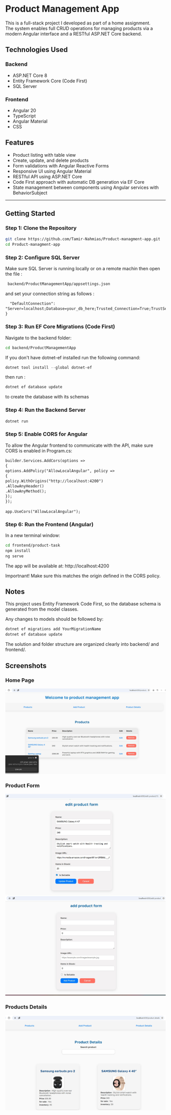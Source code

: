 # Product Management App

This is a full-stack project I developed as part of a home assignment.  
The system enables full CRUD operations for managing products via a modern Angular interface and a RESTful ASP.NET Core backend.

## Technologies Used

### Backend

- ASP.NET Core 8
- Entity Framework Core (Code First)
- SQL Server

### Frontend

- Angular 20
- TypeScript
- Angular Material
- CSS

## Features

- Product listing with table view
- Create, update, and delete products
- Form validations with Angular Reactive Forms
- Responsive UI using Angular Material
- RESTful API using ASP.NET Core
- Code First approach with automatic DB generation via EF Core
- State management between components using Angular services with BehaviorSubject

---

## Getting Started

### Step 1: Clone the Repository

```bash
git clone https://github.com/Tamir-Nahmias/Product-managment-app.git
cd Product-managment-app
```

### Step 2: Configure SQL Server

Make sure SQL Server is running locally or on a remote machin
then open the file :

```bash
 backend/ProductManagementApp/appsettings.json
```

and set your connection string as follows :

```"ConnectionStrings": {
  "DefaultConnection": "Server=localhost;Database=your_db_here;Trusted_Connection=True;TrustServerCertificate=True"
}
```

### Step 3: Run EF Core Migrations (Code First)

Navigate to the backend folder:

```bash
cd backend/ProductManagementApp

```

If you don't have dotnet-ef installed run the following command:

```powershell
dotnet tool install --global dotnet-ef

```

then run :

```powershell
dotnet ef database update

```

to create the database with its schemas

### Step 4: Run the Backend Server

```bash
dotnet run

```

### Step 5: Enable CORS for Angular

To allow the Angular frontend to communicate with the API, make sure CORS is enabled in Program.cs:

```
builder.Services.AddCors(options =>
{
options.AddPolicy("AllowLocalAngular", policy =>
{
policy.WithOrigins("http://localhost:4200")
.AllowAnyHeader()
.AllowAnyMethod();
});
});

app.UseCors("AllowLocalAngular");
```

### Step 6: Run the Frontend (Angular)

In a new terminal window:

```bash
cd frontend/product-task
npm install
ng serve
```

The app will be available at: http://localhost:4200

Importnant! Make sure this matches the origin defined in the CORS policy.

## Notes

This project uses Entity Framework Code First, so the database schema is generated from the model classes.

Any changes to models should be followed by:

```powershell
dotnet ef migrations add YourMigrationName
dotnet ef database update
```

The solution and folder structure are organized clearly into backend/ and frontend/.

## Screenshots

### Home Page

![Home Page](assests/screenshots//products.jpg)

### Product Form

![Form](assests/screenshots/edit-form.jpg)
![Form](assests/screenshots/form-add.jpg)

### Products Details

![Product Details](assests/screenshots/product-details.jpg)
